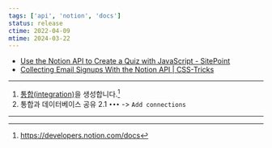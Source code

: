 ```yaml
---
tags: ['api', 'notion', 'docs']
status: release
ctime: 2022-04-09
mtime: 2024-03-22
---
```


- [Use the Notion API to Create a Quiz with JavaScript - SitePoint](https://www.sitepoint.com/notion-api-javascript-quiz/)
- [Collecting Email Signups With the Notion API | CSS-Tricks](https://css-tricks.com/collecting-email-signups-with-the-notion-api/)

---

1. [통합(integration)](https://www.notion.com/my-integrations)을 생성합니다.[^1]
2. 통합과 데이터베이스 공유
  2.1 `•••` -> `Add connections`

---

[^1]: https://developers.notion.com/docs